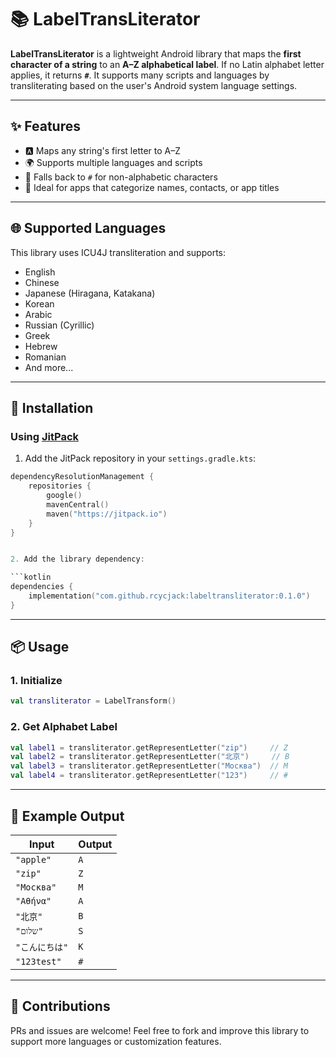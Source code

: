 # 📚 LabelTransLiterator

**LabelTransLiterator** is a lightweight Android library that maps the **first character of a string** to an **A–Z alphabetical label**. If no Latin alphabet letter applies, it returns **`#`**. It supports many scripts and languages by transliterating based on the user's Android system language settings.

---

## ✨ Features

- 🅰️ Maps any string's first letter to A–Z
- 🌍 Supports multiple languages and scripts
- 🔡 Falls back to `#` for non-alphabetic characters
- 📱 Ideal for apps that categorize names, contacts, or app titles

---

## 🌐 Supported Languages

This library uses ICU4J transliteration and supports:

- English
- Chinese
- Japanese (Hiragana, Katakana)
- Korean
- Arabic
- Russian (Cyrillic)
- Greek
- Hebrew
- Romanian
- And more...

---

## 🚀 Installation

### Using [JitPack](https://jitpack.io)

1. Add the JitPack repository in your `settings.gradle.kts`:

```kotlin
dependencyResolutionManagement {
    repositories {
        google()
        mavenCentral()
        maven("https://jitpack.io")
    }
}


2. Add the library dependency:

```kotlin
dependencies {
    implementation("com.github.rcycjack:labeltransliterator:0.1.0")
}
```

---

## 📦 Usage

### 1. Initialize

```kotlin
val transliterator = LabelTransform()
```

### 2. Get Alphabet Label

```kotlin
val label1 = transliterator.getRepresentLetter("zip")     // Z
val label2 = transliterator.getRepresentLetter("北京")     // B
val label3 = transliterator.getRepresentLetter("Москва")  // M
val label4 = transliterator.getRepresentLetter("123")     // #
```

---

## 🧪 Example Output

| Input       | Output |
| ----------- | ------ |
| `"apple"`   | `A`    |
| `"zip"`     | `Z`    |
| `"Москва"`  | `M`    |
| `"Αθήνα"`   | `A`    |
| `"北京"`      | `B`    |
| `"שלום"`    | `S`    |
| `"こんにちは"`   | `K`    |
| `"123test"` | `#`    |

---


## 🙌 Contributions

PRs and issues are welcome! Feel free to fork and improve this library to support more languages or customization features.
